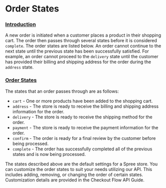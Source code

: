 # Order States

### [Introduction](order-states.md#introduction) <a id="introduction"></a>

A new order is initiated when a customer places a product in their shopping cart. The order then passes through several states before it is considered `complete`. The order states are listed below. An order cannot continue to the next state until the previous state has been successfully satisfied. For example, an order cannot proceed to the `delivery` state until the customer has provided their billing and shipping address for the order during the `address` state.

### [Order States](order-states.md#order-states) <a id="order-states"></a>

The states that an order passes through are as follows:

* `cart` - One or more products have been added to the shopping cart.
* `address` - The store is ready to receive the billing and shipping address information for the order.
* `delivery` - The store is ready to receive the shipping method for the order.
* `payment` - The store is ready to receive the payment information for the order.
* `confirm` - The order is ready for a final review by the customer before being processed.
* `complete` - The order has successfully completed all of the previous states and is now being processed.

The states described above are the default settings for a Spree store. You can customize the order states to suit your needs utilizing our API. This includes adding, removing, or changing the order of certain states. Customization details are provided in the Checkout Flow API Guide.

